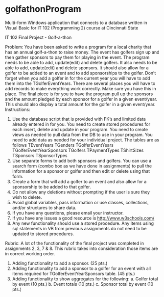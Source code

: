 # golfathonProgram
Multi-form Windows application that connects to a database written in Visual Basic for IT 102 (Programming 2) course at Cincinnati State

IT 102
Final Project - Golf-a-thon

Problem: You have been asked to write a program for a local charity that has an annual golf-a-thon to raise money. The event has golfers sign up and then gather sponsors 
to pay them for playing in the event. The program needs to be able to add, update(edit) and delete golfers. It also needs to be able to add, update(edit) and delete sponsors.
It should also allow for a golfer to be added to an event and to add sponsorships to the golfer. Don’t forget when you add a golfer in for the current year you will have to
add them into the TGolferEventYears. There are several places you will have to add records to make everything work correctly. Make sure you have this in place. 
The final piece is for you to have the program pull up the sponsors and the amount pledged by each sponsor for a golfer in a given event/year. This should also display a
total amount for the golfer in a given event/year.
Instructions: 
1.	Use the database script that is provided with FK’s and limited data already entered in for you. You need to create stored procedures for each insert, delete and update
in your program. You need to create views as needed to pull data from the DB to use in your program. You need to add data as needed for your individual project. The tables 
are as follows
TEventYears
TGenders
TGolferEventYears
TGolferEventYearSponsors
TGolfers
TPaymentTypes
TShirtSizes
TSponsors
TSponsorTypes
2.	Use separate forms to add both sponsors and golfers. You can use a search form (combo box as we have done in assignments) to pull the information for a sponsor or golfer
and then edit or delete using that form.
3.	Create a form that will add a golfer to an event and also allow for a sponsorship to be added to that golfer.
4.	Do not allow any deletions without prompting if the user is sure they wish to delete.
5.	Avoid global variables, pass information or use classes, collections, and/or structures to share data.
6.	If you have any questions, please email your instructor.
7.	If you have any issues a good resource is http://www.w3schools.com/
8.	Any new functionality should use a stored procedure. Any items using sql statements in VB from previous assignments do not need to be updated to stored procedures.

Rubric:
A lot of the functionality of the final project was completed in assignments 2, 3, 7 & 8. This rubric takes into consideration those items are in correct working order.

1.	Adding functionality to add a sponsor. (25 pts.)
2.	Adding functionality to add a sponsor to a golfer for an event with all items required for TGolferEventYearSponsors table. (45 pts.)
3.	Adding functionality to show aggregates for the following:
a.	Golfer total by event (10 pts.)
b.	Event totals (10 pts.)
c.	Sponsor total by event (10 pts.)
